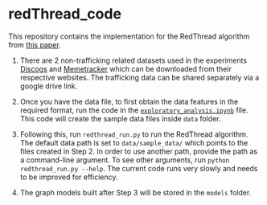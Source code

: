 # redThread_code

This repository contains the implementation for the RedThread algorithm from [this paper](https://dl.acm.org/doi/abs/10.1145/3219819.3220103). 

1. There are 2 non-trafficking related datasets used in the experiments [Discogs](http://data.discogs.com/?prefix=data/2019/) and [Memetracker](http://memetracker.org/data/index.html#twitter) which can be downloaded from their respective websites. The trafficking data can be shared separately via a google drive link. 

2. Once you have the data file, to first obtain the data features in the required format, run the code in the [`exploratory_analysis.ipynb`](./exploratory_analysis.ipynb) file. This code will create the sample data files inside `data` folder. 

3. Following this, run `redthread_run.py` to run the RedThread algorithm. The default data path is set to `data/sample_data/` which points to the files created in Step 2. In order to use another path, provide the path as a command-line argument. To see other arguments, run `python redthread_run.py --help`. The current code runs very slowly and needs to be improved for efficiency. 

4. The graph models built after Step 3 will be stored in the `models` folder. 
